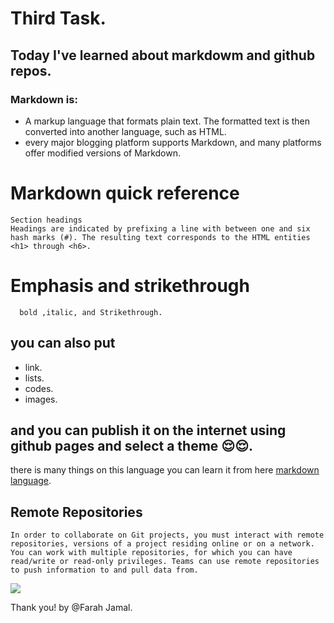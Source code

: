 # Third Task.

## Today I've learned about markdowm and github repos.
 ### Markdown is:
  * A markup language that formats plain text. The formatted text is then converted into another language, such as HTML.
  * every major blogging platform supports Markdown, and many platforms offer modified versions of Markdown.
 
 # Markdown quick reference
    Section headings
    Headings are indicated by prefixing a line with between one and six hash marks (#). The resulting text corresponds to the HTML entities <h1> through <h6>.
 
 # Emphasis and strikethrough
      bold ,italic, and Strikethrough.
      
 ## you can also put
   * link.
   * lists.
   * codes.
   * images.
## and you can publish it on the internet using github pages and select a theme 😌😌.

there is many things on this language you can learn it from here [markdown language](https://www.markdownguide.org/cheat-sheet/).


## Remote Repositories

    In order to collaborate on Git projects, you must interact with remote repositories, versions of a project residing online or on a network. You can work with multiple repositories, for which you can have read/write or read-only privileges. Teams can use remote repositories to push information to and pull data from.

![](https://www.google.com/imgres?imgurl=https%3A%2F%2Fupload.wikimedia.org%2Fwikipedia%2Fcommons%2Fthumb%2F4%2F48%2FMarkdown-mark.svg%2F1200px-Markdown-mark.svg.png&imgrefurl=https%3A%2F%2Fen.wikipedia.org%2Fwiki%2FMarkdown&tbnid=a2zWXGUTR0aeZM&vet=12ahUKEwiFm7m6_6rwAhUEr6QKHZeHCEYQMygFegUIARDaAQ..i&docid=zoLpUa-2ITSoUM&w=1200&h=738&q=markdown%20&ved=2ahUKEwiFm7m6_6rwAhUEr6QKHZeHCEYQMygFegUIARDaAQ)

Thank you!
by @Farah Jamal.
